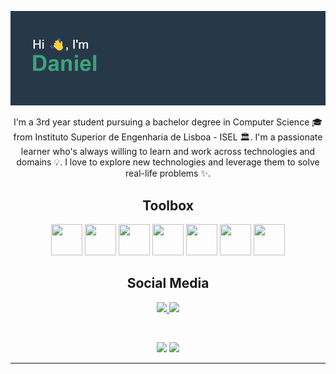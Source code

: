 ![alt text](https://github.com/danielpina29/danielpina29/blob/main/header.png)

<p align="center">
  I'm a 3rd year student pursuing a bachelor degree in Computer Science 🎓 from Instituto Superior de Engenharia de Lisboa - ISEL 🏛. I'm a passionate learner who's always willing to learn and work across technologies and domains 💡. I love to explore new technologies and leverage them to solve real-life problems ✨. 
</p> 

<h2 align="center">Toolbox</h2>

<p align="center">

<img src="https://cdn.worldvectorlogo.com/logos/c-1.svg" width="50" height="50"/>
<img src="https://cdn.worldvectorlogo.com/logos/kotlin-1.svg" width="50" height="50"/>
<img src="https://cdn.worldvectorlogo.com/logos/postgresql.svg" width="50" height="50"/>
<img src="https://cdn.worldvectorlogo.com/logos/java-4.svg" width="50" height="50"/>
<img src="https://cdn.worldvectorlogo.com/logos/logo-javascript.svg" width="50" height="50"/>
<img src="https://cdn.worldvectorlogo.com/logos/python-5.svg" width="50" height="50"/>
<img src="https://cdn.worldvectorlogo.com/logos/git-icon.svg" width="50" height="50"/>
  
</p>

<h2 align="center">Social Media</h2>

<p align="center">
<a href="mailto: danielpina2907@gmail.com">
 <img src="https://img.shields.io/badge/-Daniel Pina-c14438?style=flat-square&logo=Gmail&logoColor=white&link=mailto:danielpina2907@gmail.com"/>
</a>
<a href="https://www.linkedin.com/in/daniel-pina-37a1851b7/">
 <img src="https://img.shields.io/badge/-Daniel Pina-blue?style=flat-square&logo=Linkedin&logoColor=white&link=https://www.linkedin.com/in/daniel-pina-37a1851b7/"/>
</a>
</p>

<br>

<p align = "center">
  <img  src = "https://github-readme-stats.vercel.app/api?username=danielpina29&show_icons=true&theme=vue-dark&line_height=27">
  <img src = "https://github-readme-stats.vercel.app/api/top-langs/?username=danielpina29&hide=shell,batchfile,&theme=vue-dark">
</p>

<hr>
